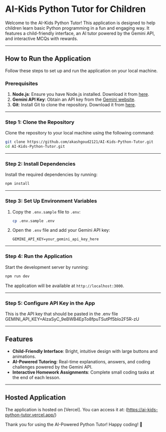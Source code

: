 # **AI-Kids Python Tutor for Children**

Welcome to the AI-Kids Python Tutor! This application is designed to help children learn basic Python programming in a fun and engaging way. It features a child-friendly interface, an AI tutor powered by the Gemini API, and interactive MCQs with rewards.

---

## **How to Run the Application**

Follow these steps to set up and run the application on your local machine.

### **Prerequisites**
1. **Node.js**: Ensure you have Node.js installed. Download it from [here](https://nodejs.org/).
2. **Gemini API Key**: Obtain an API key from the [Gemini website](https://gemini.google.com/).
3. **Git**: Install Git to clone the repository. Download it from [here](https://git-scm.com/).

---

### **Step 1: Clone the Repository**
Clone the repository to your local machine using the following command:
```bash
git clone https://github.com/akashgoud2121/AI-Kids-Python-Tutor.git
cd AI-Kids-Python-Tutor.git
```

---

### **Step 2: Install Dependencies**
Install the required dependencies by running:
```bash
npm install
```

---

### **Step 3: Set Up Environment Variables**
1. Copy the `.env.sample` file to `.env`:
   ```bash
   cp .env.sample .env
   ```
2. Open the `.env` file and add your Gemini API key:
   ```env
   GEMINI_API_KEY=your_gemini_api_key_here
   ```

---

### **Step 4: Run the Application**
Start the development server by running:
```bash
npm run dev
```
The application will be available at `http://localhost:3000`.

---

### **Step 5: Configure API Key in the App**
This is the API key that should be pasted in the .env file
GEMINI_API_KEY=AIzaSyC_9eBWB4EpTo8fpuTSutPf5bIo2F5R-zU

---

## **Features**
- **Child-Friendly Interface**: Bright, intuitive design with large buttons and animations.
- **AI-Powered Tutoring**: Real-time explanations, answers, and coding challenges powered by the Gemini API.
- **Interactive Homework Assignments**: Complete small coding tasks at the end of each lesson.

---

## **Hosted Application**
The application is hosted on [Vercel]. You can access it at: (https://ai-kids-python-tutor.vercel.app/)


Thank you for using the AI-Powered Python Tutor! Happy coding! 🚀
